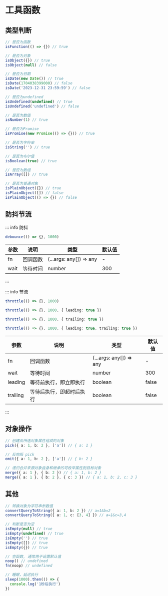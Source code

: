 # 工具函数

## 类型判断

```ts
// 是否为函数
isFunction(() => {}) // true

// 是否为对象
isObject({}) // true
isObject(null) // false

// 是否为日期
isDate(new Date()) // true
isDate(1704038399000) // false
isDate('2023-12-31 23:59:59') // false

// 是否为undefined
isUndefined(undefined) // true
isUndefined('undefined') // false

// 是否为数值
isNumber(1) // true

// 是否为Promise
isPromise(new Promise(() => {})) // true

// 是否为字符串
isString('') // true

// 是否为布尔值
isBoolean(true) // true

// 是否为数组
isArray([]) // true

// 是否为普通对象
isPlainObject({}) // true
isPlainObject([]) // false
isPlainObject(() => {}) // false
```

## 防抖节流

::: info 防抖

```ts
debounce(() => {}, 1000)
```

| 参数 | 说明     | 类型                    | 默认值 |
| ---- | -------- | ----------------------- | ------ |
| fn   | 回调函数 | (...args: any[]) => any | -      |
| wait | 等待时间 | number                  | 300    |

:::

::: info 节流

```ts
throttle(() => {}, 1000)

throttle(() => {}, 1000, { leading: true })

throttle(() => {}, 1000, { trailing: true })

throttle(() => {}, 1000, { leading: true, trailing: true })
```

| 参数     | 说明                     | 类型                    | 默认值 |
| -------- | ------------------------ | ----------------------- | ------ |
| fn       | 回调函数                 | (...args: any[]) => any | -      |
| wait     | 等待时间                 | number                  | 300    |
| leading  | 等待前执行，即立即执行   | boolean                 | false  |
| trailing | 等待后执行，即超时后执行 | boolean                 | false  |

:::

## 对象操作

```ts
// 创建由所选对象属性组成的对象
pick({ a: 1, b: 2 }, ['a']) // { a: 1 }

// 反向版 pick
omit({ a: 1, b: 2 }, ['a']) // { b: 2 }

// 递归合并来源对象自身和继承的可枚举属性到目标对象
merge({ a: 1 }, { b: 2 }) // { a: 1, b: 2 }
merge({ a: 1 }, { b: 2 }, { c: 3 }) // { a: 1, b: 2, c: 3 }
```

## 其他

```ts
// 转换对象为字符串参数值
convertQueryToString({ a: 1, b: 2 }) // a=1&b=2
convertQueryToString({ a: 1, c: [3, 4] }) // a=1&c=3,4

// 判断是否为空
isEmpty(null) // true
isEmpty(undefined) // true
isEmpty('') // true
isEmpty([]) // true
isEmpty({}) // true

// 空函数, 通常用于设置默认值
noop() // undefined
fn(noop) // undefined

// 睡眠，延迟执行
sleep(1000).then(() => {
  console.log('1秒后执行')
})
```